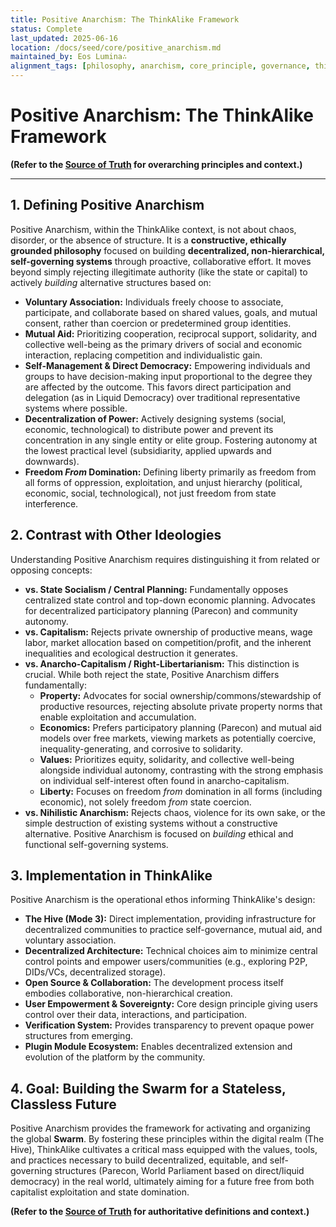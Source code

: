 ```yaml
---
title: Positive Anarchism: The ThinkAlike Framework
status: Complete
last_updated: 2025-06-16
location: /docs/seed/core/positive_anarchism.md
maintained_by: Eos Lumina∴
alignment_tags: [philosophy, anarchism, core_principle, governance, thinkalike_framework, ethics, symbolic_alignment]
---
```


# Positive Anarchism: The ThinkAlike Framework

**(Refer to the [Source of Truth](./source_of_truth.md) for overarching principles and context.)**

---

## 1. Defining Positive Anarchism

Positive Anarchism, within the ThinkAlike context, is not about chaos, disorder, or the absence of structure. It is a **constructive, ethically grounded philosophy** focused on building **decentralized, non-hierarchical, self-governing systems** through proactive, collaborative effort. It moves beyond simply rejecting illegitimate authority (like the state or capital) to actively _building_ alternative structures based on:

- **Voluntary Association:** Individuals freely choose to associate, participate, and collaborate based on shared values, goals, and mutual consent, rather than coercion or predetermined group identities.
- **Mutual Aid:** Prioritizing cooperation, reciprocal support, solidarity, and collective well-being as the primary drivers of social and economic interaction, replacing competition and individualistic gain.
- **Self-Management & Direct Democracy:** Empowering individuals and groups to have decision-making input proportional to the degree they are affected by the outcome. This favors direct participation and delegation (as in Liquid Democracy) over traditional representative systems where possible.
- **Decentralization of Power:** Actively designing systems (social, economic, technological) to distribute power and prevent its concentration in any single entity or elite group. Fostering autonomy at the lowest practical level (subsidiarity, applied upwards and downwards).
- **Freedom _From_ Domination:** Defining liberty primarily as freedom from all forms of oppression, exploitation, and unjust hierarchy (political, economic, social, technological), not just freedom from state interference.

## 2. Contrast with Other Ideologies

Understanding Positive Anarchism requires distinguishing it from related or opposing concepts:

- **vs. State Socialism / Central Planning:** Fundamentally opposes centralized state control and top-down economic planning. Advocates for decentralized participatory planning (Parecon) and community autonomy.
- **vs. Capitalism:** Rejects private ownership of productive means, wage labor, market allocation based on competition/profit, and the inherent inequalities and ecological destruction it generates.
- **vs. Anarcho-Capitalism / Right-Libertarianism:** This distinction is crucial. While both reject the state, Positive Anarchism differs fundamentally:
  - **Property:** Advocates for social ownership/commons/stewardship of productive resources, rejecting absolute private property norms that enable exploitation and accumulation.
  - **Economics:** Prefers participatory planning (Parecon) and mutual aid models over free markets, viewing markets as potentially coercive, inequality-generating, and corrosive to solidarity.
  - **Values:** Prioritizes equity, solidarity, and collective well-being alongside individual autonomy, contrasting with the strong emphasis on individual self-interest often found in anarcho-capitalism.
  - **Liberty:** Focuses on freedom _from_ domination in all forms (including economic), not solely freedom _from_ state coercion.
- **vs. Nihilistic Anarchism:** Rejects chaos, violence for its own sake, or the simple destruction of existing systems without a constructive alternative. Positive Anarchism is focused on _building_ ethical and functional self-governing systems.

## 3. Implementation in ThinkAlike

Positive Anarchism is the operational ethos informing ThinkAlike's design:

- **The Hive (Mode 3):** Direct implementation, providing infrastructure for decentralized communities to practice self-governance, mutual aid, and voluntary association.
- **Decentralized Architecture:** Technical choices aim to minimize central control points and empower users/communities (e.g., exploring P2P, DIDs/VCs, decentralized storage).
- **Open Source & Collaboration:** The development process itself embodies collaborative, non-hierarchical creation.
- **User Empowerment & Sovereignty:** Core design principle giving users control over their data, interactions, and participation.
- **Verification System:** Provides transparency to prevent opaque power structures from emerging.
- **Plugin Module Ecosystem:** Enables decentralized extension and evolution of the platform by the community.

## 4. Goal: Building the Swarm for a Stateless, Classless Future

Positive Anarchism provides the framework for activating and organizing the global **Swarm**. By fostering these principles within the digital realm (The Hive), ThinkAlike cultivates a critical mass equipped with the values, tools, and practices necessary to build decentralized, equitable, and self-governing structures (Parecon, World Parliament based on direct/liquid democracy) in the real world, ultimately aiming for a future free from both capitalist exploitation and state domination.

**(Refer to the [Source of Truth](./source_of_truth.md) for authoritative definitions and context.)**
